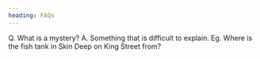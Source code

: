 ```yaml
---
heading: FAQs
---
```

Q. What is a mystery?
A. Something that is difficult to explain. Eg. Where is the fish tank in Skin Deep on King Street from?
